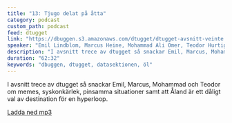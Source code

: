 ```yaml
---
title: "13: Tjugo delat på åtta"
category: podcast
custom_path: podcast
feed: dtugget
link: "https://dbuggen.s3.amazonaws.com/dtugget/dtugget-avsnitt-veinte.mp3"
speaker: "Emil Lindblom, Marcus Heine, Mohammad Ali Omer, Teodor Hurtigh Isaacs"
description: "I avsnitt trece av dtugget så snackar Emil, Marcus, Mohammad och Teodor om memes, syskonkärlek, pinsamma situationer samt att Åland är ett dåligt val av destination för en hyperloop."
duration: "62:32"
keywords: "dbuggen, dtugget, datasektionen, öl"
---
```

<script src="/audiojs/audio.min.js"></script>
<script>
  audiojs.events.ready(function() {
    var as = audiojs.createAll();
  });
</script>

I avsnitt trece av dtugget så snackar Emil, Marcus, Mohammad och Teodor om memes, syskonkärlek, pinsamma situationer samt att Åland är ett dåligt val av destination för en hyperloop.

<audio src="{{ page.link }}" preload="auto"></audio>

<p class="center">
  <a class="center" href="{{ page.link }}">Ladda ned mp3</a>
</p>
